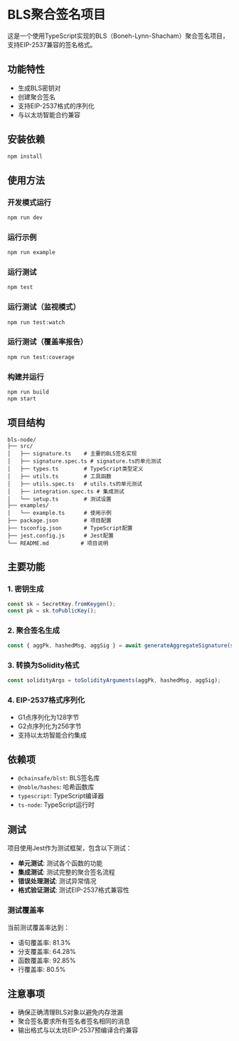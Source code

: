 # BLS聚合签名项目

这是一个使用TypeScript实现的BLS（Boneh-Lynn-Shacham）聚合签名项目，支持EIP-2537兼容的签名格式。

## 功能特性

- 生成BLS密钥对
- 创建聚合签名
- 支持EIP-2537格式的序列化
- 与以太坊智能合约兼容

## 安装依赖

```bash
npm install
```

## 使用方法

### 开发模式运行
```bash
npm run dev
```

### 运行示例
```bash
npm run example
```

### 运行测试
```bash
npm test
```

### 运行测试（监视模式）
```bash
npm run test:watch
```

### 运行测试（覆盖率报告）
```bash
npm run test:coverage
```

### 构建并运行
```bash
npm run build
npm start
```

## 项目结构

```
bls-node/
├── src/
│   ├── signature.ts    # 主要的BLS签名实现
│   ├── signature.spec.ts # signature.ts的单元测试
│   ├── types.ts        # TypeScript类型定义
│   ├── utils.ts        # 工具函数
│   ├── utils.spec.ts   # utils.ts的单元测试
│   ├── integration.spec.ts # 集成测试
│   └── setup.ts        # 测试设置
├── examples/
│   └── example.ts      # 使用示例
├── package.json        # 项目配置
├── tsconfig.json       # TypeScript配置
├── jest.config.js      # Jest配置
└── README.md          # 项目说明
```

## 主要功能

### 1. 密钥生成
```typescript
const sk = SecretKey.fromKeygen();
const pk = sk.toPublicKey();
```

### 2. 聚合签名生成
```typescript
const { aggPk, hashedMsg, aggSig } = await generateAggregateSignature(secretKeys, messages);
```

### 3. 转换为Solidity格式
```typescript
const solidityArgs = toSolidityArguments(aggPk, hashedMsg, aggSig);
```

### 4. EIP-2537格式序列化
- G1点序列化为128字节
- G2点序列化为256字节
- 支持以太坊智能合约集成

## 依赖项

- `@chainsafe/blst`: BLS签名库
- `@noble/hashes`: 哈希函数库
- `typescript`: TypeScript编译器
- `ts-node`: TypeScript运行时

## 测试

项目使用Jest作为测试框架，包含以下测试：

- **单元测试**: 测试各个函数的功能
- **集成测试**: 测试完整的聚合签名流程
- **错误处理测试**: 测试异常情况
- **格式验证测试**: 测试EIP-2537格式兼容性

### 测试覆盖率

当前测试覆盖率达到：
- 语句覆盖率: 81.3%
- 分支覆盖率: 64.28%
- 函数覆盖率: 92.85%
- 行覆盖率: 80.5%

## 注意事项

- 确保正确清理BLS对象以避免内存泄漏
- 聚合签名要求所有签名者签名相同的消息
- 输出格式与以太坊EIP-2537预编译合约兼容 